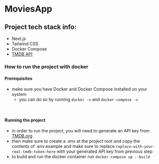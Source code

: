 # MoviesApp

## Project tech stack info:
- Next.js
- Tailwind CSS
- Docker Compose
- [TMDB API](https://developer.themoviedb.org/docs/getting-started)

### How to run the project with docker

#### Prerequisites

- make sure you have Docker and Docker Compose installed on your system
  - you can do so by running `docker -v` and `docker-compose -v`

<br>

#### Running the project

- in order to run the project, you will need to generate an API key from [TMDB.org](https://www.themoviedb.org/settings/api)
- then make sure to create a .env at the project root and copy the contents of .env.example and make sure to replace `replace-with-your-real-tmdb-token-here` with your generated API key from previous step
- to build and run the docker container run `docker-compose up --build`